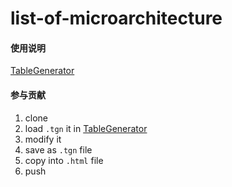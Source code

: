 # list-of-microarchitecture

#### 使用说明

[TableGenerator](https://www.tablesgenerator.com/html_tables#)

#### 参与贡献

1.  clone
2.  load `.tgn` it in [TableGenerator](https://www.tablesgenerator.com/html_tables#)
3.  modify it
4.  save as `.tgn` file
5.  copy into `.html` file
6.  push